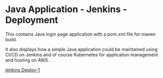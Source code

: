 # Java Application - Jenkins -  Deployment 

This contains Java login page application with a pom.xml file for maven build. 

It also displays how a simple Java application could be maintained using CI/CD on Jenkins and of course Kubernetes for application management and hosting on AWS. 

[jenkins Deploy-1](https://user-images.githubusercontent.com/47984109/119967755-9c22cc00-bfa4-11eb-82e3-247eed3aeaa9.png)